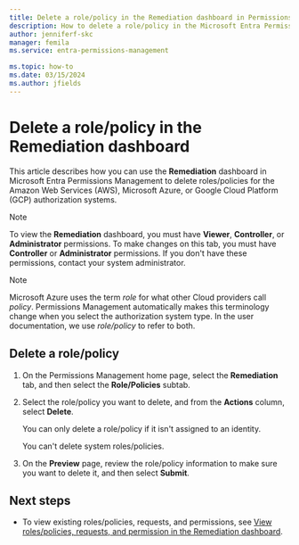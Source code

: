 ```yaml
---
title: Delete a role/policy in the Remediation dashboard in Permissions Management
description: How to delete a role/policy in the Microsoft Entra Permissions Management Remediation dashboard.
author: jenniferf-skc
manager: femila
ms.service: entra-permissions-management

ms.topic: how-to
ms.date: 03/15/2024
ms.author: jfields
---
```


# Delete a role/policy in the Remediation dashboard

This article describes how you can use the **Remediation** dashboard in Microsoft Entra Permissions Management to delete roles/policies for the Amazon Web Services (AWS), Microsoft Azure, or Google Cloud Platform (GCP) authorization systems.

> [!NOTE]
> To view the **Remediation** dashboard, you must have **Viewer**, **Controller**, or **Administrator** permissions. To make changes on this tab, you must have **Controller** or **Administrator** permissions. If you don't have these permissions, contact your system administrator.

> [!NOTE]
> Microsoft Azure uses the term *role* for what other Cloud providers call *policy*. Permissions Management automatically makes this terminology change when you select the authorization system type. In the user documentation, we use *role/policy* to refer to both.

## Delete a role/policy

1. On the Permissions Management home page, select the **Remediation** tab, and then select the **Role/Policies** subtab.
1. Select the role/policy you want to delete, and from the **Actions** column, select **Delete**.

    You can only delete a role/policy if it isn't assigned to an identity.

    You can't delete system roles/policies.

1. On the **Preview** page, review the role/policy information to make sure you want to delete it, and then select **Submit**.

## Next steps


- To view existing roles/policies, requests, and permissions, see [View roles/policies, requests, and permission in the Remediation dashboard](ui-remediation.md).
